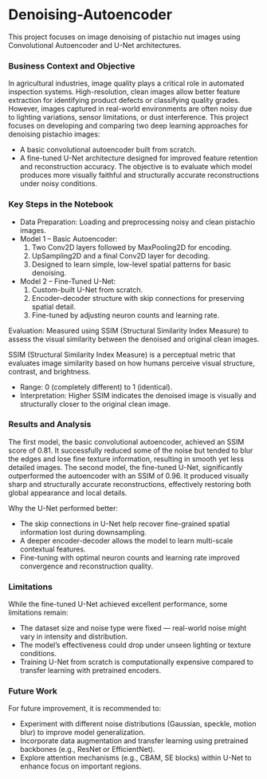 # Denoising-Autoencoder
This project focuses on image denoising of pistachio nut images using Convolutional Autoencoder and U-Net architectures.

### Business Context and Objective
In agricultural industries, image quality plays a critical role in automated inspection systems. High-resolution, clean images allow better feature extraction for identifying product defects or classifying quality grades. However, images captured in real-world environments are often noisy due to lighting variations, sensor limitations, or dust interference.
This project focuses on developing and comparing two deep learning approaches for denoising pistachio images:
- A basic convolutional autoencoder built from scratch.
- A fine-tuned U-Net architecture designed for improved feature retention and reconstruction accuracy.
The objective is to evaluate which model produces more visually faithful and structurally accurate reconstructions under noisy conditions.

### Key Steps in the Notebook
- Data Preparation: Loading and preprocessing noisy and clean pistachio images.
- Model 1 – Basic Autoencoder:
  1. Two Conv2D layers followed by MaxPooling2D for encoding.
  2. UpSampling2D and a final Conv2D layer for decoding.
  3. Designed to learn simple, low-level spatial patterns for basic denoising.
- Model 2 – Fine-Tuned U-Net:
  1. Custom-built U-Net from scratch.
  2. Encoder–decoder structure with skip connections for preserving spatial detail.
  3. Fine-tuned by adjusting neuron counts and learning rate.
  
Evaluation:
Measured using SSIM (Structural Similarity Index Measure) to assess the visual similarity between the denoised and original clean images.

SSIM (Structural Similarity Index Measure) is a perceptual metric that evaluates image similarity based on how humans perceive visual structure, contrast, and brightness.
- Range: 0 (completely different) to 1 (identical).
- Interpretation: Higher SSIM indicates the denoised image is visually and structurally closer to the original clean image.


### Results and Analysis 
The first model, the basic convolutional autoencoder, achieved an SSIM score of 0.81. It successfully reduced some of the noise but tended to blur the edges and lose fine texture information, resulting in smooth yet less detailed images.
The second model, the fine-tuned U-Net, significantly outperformed the autoencoder with an SSIM of 0.96. It produced visually sharp and structurally accurate reconstructions, effectively restoring both global appearance and local details.

Why the U-Net performed better:
- The skip connections in U-Net help recover fine-grained spatial information lost during downsampling.
- A deeper encoder-decoder allows the model to learn multi-scale contextual features.
- Fine-tuning with optimal neuron counts and learning rate improved convergence and reconstruction quality.

### Limitations
While the fine-tuned U-Net achieved excellent performance, some limitations remain:
- The dataset size and noise type were fixed — real-world noise might vary in intensity and distribution.
- The model’s effectiveness could drop under unseen lighting or texture conditions.
- Training U-Net from scratch is computationally expensive compared to transfer learning with pretrained encoders.

### Future Work
For future improvement, it is recommended to:
- Experiment with different noise distributions (Gaussian, speckle, motion blur) to improve model generalization.
- Incorporate data augmentation and transfer learning using pretrained backbones (e.g., ResNet or EfficientNet).
- Explore attention mechanisms (e.g., CBAM, SE blocks) within U-Net to enhance focus on important regions.
